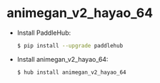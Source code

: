 # animegan_v2_hayao_64
* Install PaddleHub: 

    ```bash
    $ pip install --upgrade paddlehub
    ```

* Install animegan_v2_hayao_64: 

    ```bash
    $ hub install animegan_v2_hayao_64
    ```

